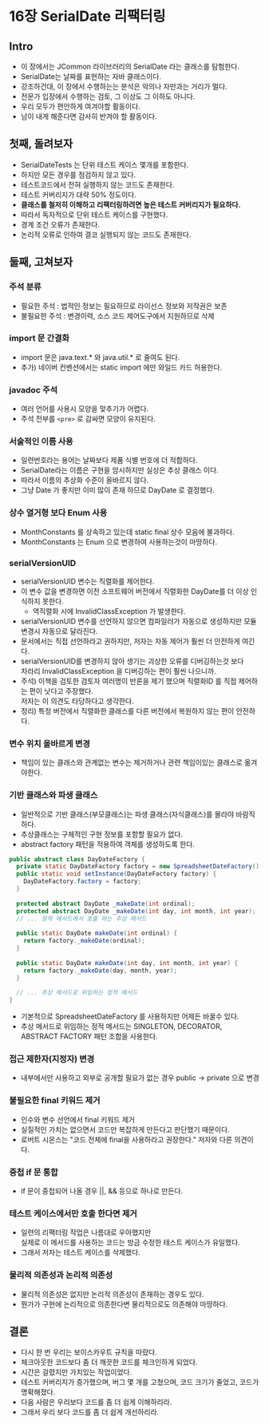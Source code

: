 # 16장 SerialDate 리팩터링

## Intro
- 이 장에서는 JCommon 라이브러리의 SerialDate 라는 클래스를 탐험한다.
- SerialDate는 날짜를 표현하는 자바 클래스이다.
- 강조하건대, 이 장에서 수행하는는 분석은 악의나 자만과는 거리가 멀다. 
- 전문가 입장에서 수행하는 검토, 그 이상도 그 이하도 아니다. 
- 우리 모두가 편안하게 여겨야할 활동이다. 
- 남이 내게 해준다면 감사히 반겨야 할 활동이다.

## 첫째, 돌려보자
- SerialDateTests 는 단위 테스트 케이스 몇개를 포함한다.
- 하지만 모든 경우를 점검하지 않고 있다.
- 테스트코드에서 전혀 실행하지 않는 코드도 존재한다.
- 테스트 커버리지가 대략 50% 정도이다.
- **클래스를 철저히 이해하고 리팩터링하려면 높은 테스트 커버리지가 필요하다.**
- 따라서 독자적으로 단위 테스트 케이스를 구현했다.
- 경계 조건 오류가 존재한다.
- 논리적 오류로 인하여 결코 실행되지 않는 코드도 존재한다.

## 둘째, 고쳐보자

### 주석 분류
- 필요한 주석 : 법적인 정보는 필요하므로 라이선스 정보와 저작권은 보존
- 불필요한 주석 : 변경이력, 소스 코드 제어도구에서 지원하므로 삭제

### import 문 간결화
- import 문은 java.text.* 와 java.util.* 로 줄여도 된다.
- 추가) 네이버 컨벤션에서는 static import 에만 와일드 카드 허용한다.

### javadoc 주석 
- 여러 언어를 사용시 모양을 맞추기가 어렵다.
- 주석 전부를 `<pre>` 로 감싸면 모양이 유지된다.

### 서술적인 이름 사용
- 일련번호라는 용어는 날짜보다 제품 식별 번호에 더 적합하다.
- SerialDate라는 이름은 구현을 암시하지만 실상은 추상 클래스 이다.
- 따라서 이름의 추상화 수준이 올바르지 않다.
- 그냥 Date 가 좋지만 이미 많이 존재 하므로 DayDate 로 결정했다.

### 상수 열거형 보다 Enum 사용
- MonthConstants 를 상속하고 있는데 static final 상수 모음에 불과하다.
- MonthConstants 는 Enum 으로 변경하여 사용하는것이 마땅하다.

### serialVersionUID
- serialVersionUID 변수는 직렬화를 제어한다.
- 이 변수 값을 변경하면 이전 소프트웨어 버전에서 직렬화한 DayDate를 더 이상 인식하지 못한다.
  - 역직렬화 시에 InvalidClassException 가 발생한다.
- serialVersionUID 변수를 선언하지 않으면 컴파일러가 자동으로 생성하지만 모듈 변경시 자동으로 달라진다.
- 문서에서는 직접 선언하라고 권하지만, 저자는 자동 제어가 훨씬 더 안전하게 여긴다.
- serialVersionUID를 변경하지 않아 생기는 괴상한 오류를 디버깅하는것 보다   
  차라리 InvalidClassException 을 디버깅하는 편이 훨씬 나으니까.
- 주석) 이책을 검토한 검토자 여러명이 반론을 제기 했으며 직렬화ID 를 직접 제어하는 편이 낫다고 주장했다.  
  저자는 이 의견도 타당하다고 생각한다.
- 정리) 특정 버전에서 직렬화한 클래스를 다른 버전에서 복원하지 않는 편이 안전하다.

### 변수 위치 올바르게 변경
- 책임이 있는 클래스와 관계없는 변수는 제거하거나 관련 책임이있는 클래스로 옮겨야한다.

### 기반 클래스와 파생 클래스
- 일반적으로 기반 클래스(부모클래스)는 파생 클래스(자식클래스)를 몰라야 바람직하다.
- 추상클래스는 구체적인 구현 정보를 포함할 필요가 없다.
- abstract factory 패턴을 적용하여 객체를 생성하도록 한다.

```java
public abstract class DayDateFactory {
  private static DayDateFactory factory = new SpreadsheetDateFactory();
  public static void setInstance(DayDateFactory factory) {
    DayDateFactory.factory = factory;
  }
  
  protected abstract DayDate _makeDate(int ordinal);
  protected abstract DayDate _makeDate(int day, int month, int year);
  // ... 정적 메서드에서 호출 하는 추상 메서드
    
  public static DayDate makeDate(int ordinal) {
    return factory._makeDate(ordinal);
  }
  
  public static DayDate makeDate(int day, int month, int year) {
    return factory._makeDate(day, month, year);
  }
  
  // ... 추상 메서드로 위임하는 정적 메서드
}
```

- 기본적으로 SpreadsheetDateFactory 를 사용하지만 어제든 바꿀수 있다.
- 추상 메서드로 위임하는 정적 메서드는 SINGLETON, DECORATOR, ABSTRACT FACTORY 패턴 조합을 사용한다.

### 접근 제한자(지정자) 변경
- 내부에서만 사용하고 외부로 공개할 필요가 없는 경우 public -> private 으로 변경

### 불필요한 final 키워드 제거
- 인수와 변수 선언에서 final 키워드 제거
- 실질적인 가치는 없으면서 코드만 복잡하게 만든다고 판단했기 때문이다.
- 로버트 시몬스는 "코드 전체에 final을 사용하라고 권장한다." 저자와 다른 의견이다.

### 중첩 if 문 통합
- if 문이 중첩되어 나올 경우 ||, && 등으로 하나로 만든다.

### 테스트 케이스에서만 호출 한다면 제거
- 일련의 리팩터링 작업은 나름대로 우아했지만  
  실제로 이 메서드를 사용하는 코드는 방금 수정한 테스트 케이스가 유일했다. 
- 그래서 저자는 테스트 케이스를 삭제했다.

### 물리적 의존성과 논리적 의존성
- 물리적 의존성은 없지만 논리적 의존성이 존재하는 경우도 있다.
- 뭔가가 구현에 논리적으로 의존한다변 물리적으로도 의존해야 마땅하다.

## 결론
- 다시 한 번 우리는 보이스카우트 규칙을 따랐다.
- 체크아웃한 코드보다 좀 더 깨끗한 코드를 체크인하게 되었다. 
- 시간은 걸렸지만 가치있는 작업이었다. 
- 테스트 커버리지가 증가했으며, 버그 몇 개를 고쳤으며, 코드 크기가 줄었고, 코드가 명확해졌다.
- 다음 사람은 우리보다 코드를 좀 더 쉽게 이해하리라. 
- 그래서 우리 보다 코드를 좀 더 쉽게 개선하리라.
